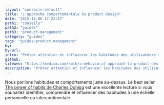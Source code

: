 ```yaml
---
layout: "conseils-default"
title: "L'approche comportementale du product design"
date: "2015-12-06 17:23:57"
path1: "conseils"
path2: "guides"
path3: "product-management"
category: "guides"
tags: "guides-product-management"
by:
by-url:
intro: "Prêter attention et influencer les habitudes des utilisateurs semble être du bon sens. L'appliquer au design de produit reste un challenge pour de nombreuses équipes design."
github:
siteweb: "https://medium.com/swlh/a-behavioral-approach-to-product-design-166d22628970#.khsavlo3c?ref=magazineduwebdesign"
description: "Prêter attention et influencer les habitudes des utilisateurs semble être du bon sens. L'appliquer au design de produit reste un challenge pour de nombreuses équipes design."
---
```

Nous parlions habitudes et comportements juste au-dessus. Le best seller [The power of habits de Charles Duhigg](http://www.amazon.fr/gp/product/1847946240/ref=as_li_tl?ie=UTF8&camp=1642&creative=6746&creativeASIN=1847946240&linkCode=as2&tag=mdw-21) est une excellente lecture si vous souhaitez identifier, comprendre et influencer des habitudes à une échelle personnelle ou intercontinentale.
